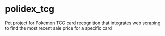 # polidex_tcg
Pet project for Pokemon TCG card recognition that integrates web scraping to find the most recent sale price for a specific card
